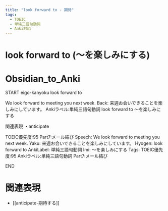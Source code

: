 ```yaml
---
title: "look forward to - 期待"
tags:
  - TOEIC
  - 単純三語句動詞
  - Anki対応
---
```


# look forward to (～を楽しみにする)

# Obsidian_to_Anki
START
eigo-kanyoku
look forward to

We look forward to meeting you next week.
Back:
来週お会いできることを楽しみにしています。
Ankiラベル:単純三語句動詞
look forward to
～を楽しみにする

関連表現
・anticipate

TOEIC優先度:95
Part7:メール結び
Speech: We look forward to meeting you next week.
Yaku: 来週お会いできることを楽しみにしています。
Hyogen: look forward to
AnkiLabel: 単純三語句動詞
Imi: ～を楽しみにする
Tags: TOEIC優先度:95 Ankiラベル:単純三語句動詞 Part7:メール結び
<!--ID: 1751813984667-->
END

# 関連表現
- [[anticipate-期待する]] 
